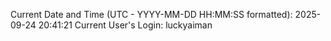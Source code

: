 Current Date and Time (UTC - YYYY-MM-DD HH:MM:SS formatted): 2025-09-24 20:41:21
Current User's Login: luckyaiman
